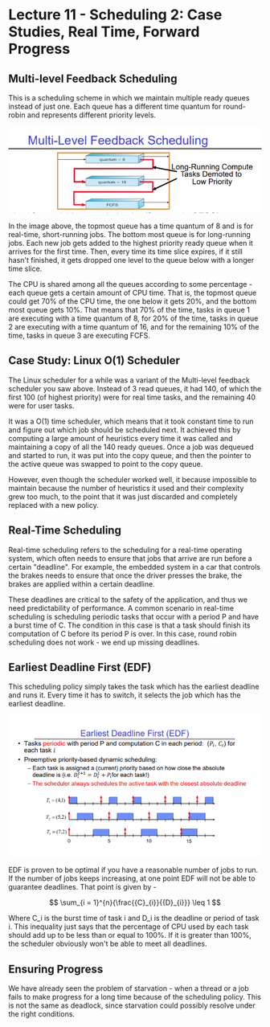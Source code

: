 # Lecture 11 - Scheduling 2: Case Studies, Real Time, Forward Progress

## Multi-level Feedback Scheduling
This is a scheduling scheme in which we maintain multiple ready queues instead of just one. Each queue has a different time quantum for round-robin and represents different priority levels.

<img src="./media/lec11-1.png" alt="Mutli-level feedback scheduling">

In the image above, the topmost queue has a time quantum of 8 and is for real-time, short-running jobs. The bottom most queue is for long-running jobs. Each new job gets added to the highest priority ready queue when it arrives for the first time. Then, every time its time slice expires, if it still hasn't finished, it gets dropped one level to the queue below with a longer time slice.

The CPU is shared among all the queues according to some percentage - each queue gets a certain amount of CPU time. That is, the topmost queue could get 70% of the CPU time, the one below it gets 20%, and the bottom most queue gets 10%. That means that 70% of the time, tasks in queue 1 are executing with a time quantum of 8, for 20% of the time, tasks in queue 2 are executing with a time quantum of 16, and for the remaining 10% of the time, tasks in queue 3 are executing FCFS.

## Case Study: Linux O(1) Scheduler
The Linux scheduler for a while was a variant of the Multi-level feedback scheduler you saw above. Instead of 3 read queues, it had 140, of which the first 100 (of highest priority) were for real time tasks, and the remaining 40 were for user tasks.

It was a O(1) time scheduler, which means that it took constant time to run and figure out which job should be scheduled next. It achieved this by computing a large amount of heuristics every time it was called and maintaining a copy of all the 140 ready queues. Once a job was dequeued and started to run, it was put into the copy queue, and then the pointer to the active queue was swapped to point to the copy queue.

However, even though the scheduler worked well, it because impossible to maintain because the number of heuristics it used and their complexity grew too much, to the point that it was just discarded and completely replaced with a new policy.

## Real-Time Scheduling
Real-time scheduling refers to the scheduling for a real-time operating system, which often needs to ensure that jobs that arrive are run before a certain "deadline". For example, the embedded system in a car that controls the brakes needs to ensure that once the driver presses the brake, the brakes are applied within a certain deadline.

These deadlines are critical to the safety of the application, and thus we need predictability of performance. A common scenario in real-time scheduling is scheduling periodic tasks that occur with a period P and have a burst time of C. The condition in this case is that a task should finish its computation of C before its period P is over. In this case, round robin scheduling does not work - we end up missing deadlines.

## Earliest Deadline First (EDF)
This scheduling policy simply takes the task which has the earliest deadline and runs it. Every time it has to switch, it selects the job which has the earliest deadline.

<img src="./media/lec11-2.png" alt="EDF Scheduling">

EDF is proven to be optimal if you have a reasonable number of jobs to run. If the number of jobs keeps increasing, at one point EDF will not be able to guarantee deadlines. That point is given by -

$$ \sum_{i = 1}^{n}{\frac{{C}_{i}}{{D}_{i}}} \leq 1 $$

Where C_i is the burst time of task i and D_i is the deadline or period of task i. This inequality just says that the percentage of CPU used by each task should add up to be less than or equal to 100%. If it is greater than 100%, the scheduler obviously won't be able to meet all deadlines.

## Ensuring Progress
We have already seen the problem of starvation - when a thread or a job fails to make progress for a long time because of the scheduling policy. This is not the same as deadlock, since starvation could possibly resolve under the right conditions.
